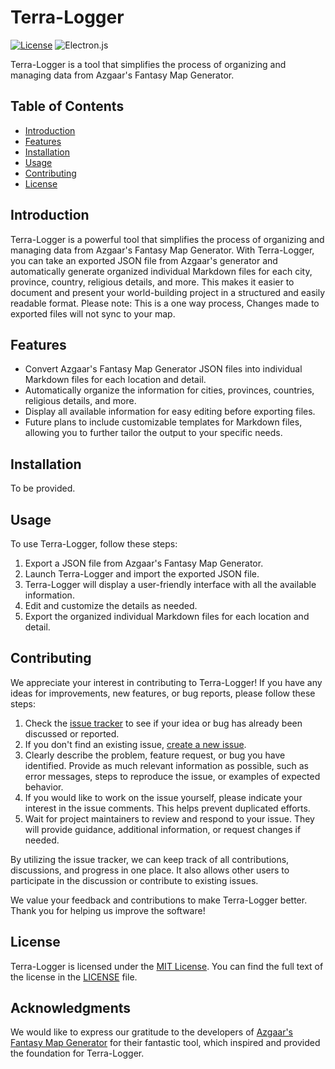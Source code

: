 # Terra-Logger

[![License](https://img.shields.io/badge/License-MIT-blue.svg)](https://opensource.org/licenses/MIT) ![Electron.js](https://img.shields.io/badge/Electron-191970?style=for-the-badge&logo=Electron&logoColor=white)


Terra-Logger is a tool that simplifies the process of organizing and managing data from Azgaar's Fantasy Map Generator. 

## Table of Contents

- [Introduction](#introduction)
- [Features](#features)
- [Installation](#installation)
- [Usage](#usage)
- [Contributing](#contributing)
- [License](#license)

## Introduction

Terra-Logger is a powerful tool that simplifies the process of organizing and managing data from Azgaar's Fantasy Map Generator. With Terra-Logger, you can take an exported JSON file from Azgaar's generator and automatically generate organized individual Markdown files for each city, province, country, religious details, and more. This makes it easier to document and present your world-building project in a structured and easily readable format.
Please note: This is a one way process, Changes made to exported files will not sync to your map.

## Features

- Convert Azgaar's Fantasy Map Generator JSON files into individual Markdown files for each location and detail.
- Automatically organize the information for cities, provinces, countries, religious details, and more.
- Display all available information for easy editing before exporting files.
- Future plans to include customizable templates for Markdown files, allowing you to further tailor the output to your specific needs.


## Installation

To be provided.

## Usage

To use Terra-Logger, follow these steps:

1. Export a JSON file from Azgaar's Fantasy Map Generator.
2. Launch Terra-Logger and import the exported JSON file.
3. Terra-Logger will display a user-friendly interface with all the available information.
4. Edit and customize the details as needed.
5. Export the organized individual Markdown files for each location and detail.

## Contributing

We appreciate your interest in contributing to Terra-Logger! If you have any ideas for improvements, new features, or bug reports, please follow these steps:

1. Check the [issue tracker](https://github.com/phazingazrael/terra-logger/issues) to see if your idea or bug has already been discussed or reported.
2. If you don't find an existing issue, [create a new issue](https://github.com/phazingazrael/terra-logger/issues/new).
3. Clearly describe the problem, feature request, or bug you have identified. Provide as much relevant information as possible, such as error messages, steps to reproduce the issue, or examples of expected behavior.
4. If you would like to work on the issue yourself, please indicate your interest in the issue comments. This helps prevent duplicated efforts.
5. Wait for project maintainers to review and respond to your issue. They will provide guidance, additional information, or request changes if needed.

By utilizing the issue tracker, we can keep track of all contributions, discussions, and progress in one place. It also allows other users to participate in the discussion or contribute to existing issues.

We value your feedback and contributions to make Terra-Logger better. Thank you for helping us improve the software!


## License

Terra-Logger is licensed under the [MIT License](LICENSE). You can find the full text of the license in the [LICENSE](LICENSE) file.

## Acknowledgments

We would like to express our gratitude to the developers of [Azgaar's Fantasy Map Generator](https://github.com/Azgaar/Fantasy-Map-Generator) for their fantastic tool, which inspired and provided the foundation for Terra-Logger.